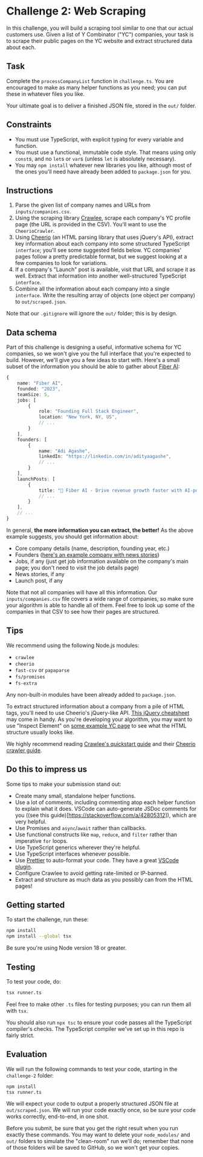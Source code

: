 # Challenge 2: Web Scraping

In this challenge, you will build a scraping tool similar to one that our actual customers use. Given a list of Y Combinator ("YC") companies, your task is to scrape their public pages on the YC website and extract structured data about each.

## Task

Complete the `processCompanyList` function in `challenge.ts`. You are encouraged to make as many helper functions as you need; you can put these in whatever files you like.

Your ultimate goal is to deliver a finished JSON file, stored in the `out/` folder.

## Constraints

- You must use TypeScript, with explicit typing for every variable and function.
- You must use a functional, immutable code style. That means using only `const`s, and no `let`s or `var`s (unless `let` is absolutely necessary).
- You may `npm install` whatever new libraries you like, although most of the ones you'll need have already been added to `package.json` for you.

## Instructions

1. Parse the given list of company names and URLs from `inputs/companies.csv`.
2. Using the scraping library [Crawlee](https://crawlee.dev/), scrape each company's YC profile page (the URL is provided in the CSV). You'll want to use the `CheerioCrawler`.
3. Using [Cheerio](https://cheerio.js.org/) (an HTML parsing library that uses jQuery's API), extract key information about each company into some structured TypeScript `interface`; you'll see some suggested fields below. YC companies' pages follow a pretty predictable format, but we suggest looking at a few companies to look for variations.
4. If a company's "Launch" post is available, visit that URL and scrape it as well. Extract that information into another well-structured TypeScript `interface`.
5. Combine all the information about each company into a single `interface`. Write the resulting array of objects (one object per company) to `out/scraped.json`.

Note that our `.gitignore` will ignore the `out/` folder; this is by design.

## Data schema

Part of this challenge is designing a useful, informative schema for YC companies, so we won't give you the full interface that you're expected to build. However, we'll give you a few ideas to start with. Here's a small subset of the information you should be able to gather about [Fiber AI](https://www.ycombinator.com/companies/fiber-ai):

```ts
{
    name: "Fiber AI",
    founded: "2023",
    teamSize: 5,
    jobs: [
        {
            role: "Founding Full Stack Engineer",
            location: "New York, NY, US",
            // ...
        }
    ],
    founders: [
        {
            name: "Adi Agashe",
            linkedIn: "https://linkedin.com/in/adityaagashe",
            // ...
        }
    ],
    launchPosts: [
        {
            title: "🤝 Fiber AI - Drive revenue growth faster with AI-powered marketing automations",
            // ...
        }
    ],
    // ...
}
```

In general, **the more information you can extract, the better!** As the above example suggests, you should get information about:

- Core company details (name, description, founding year, etc.)
- Founders ([here's an example company with news stories](https://www.ycombinator.com/companies/doordash))
- Jobs, if any (just get job information available on the company's main page; you don't need to visit the job details page)
- News stories, if any
- Launch post, if any

Note that not all companies will have all this information. Our `inputs/companies.csv` file covers a wide range of companies, so make sure your algorithm is able to handle all of them. Feel free to look up some of the companies in that CSV to see how their pages are structured.

## Tips

We recommend using the following Node.js modules:

- `crawlee`
- `cheerio`
- `fast-csv` or `papaparse`
- `fs/promises`
- `fs-extra`

Any non-built-in modules have been already added to `package.json`.

To extract structured information about a company from a pile of HTML tags, you'll need to use Cheerio's jQuery-like API. [This jQuery cheatsheet](https://htmlcheatsheet.com/jquery/) may come in handy. As you're developing your algorithm, you may want to use "Inspect Element" on [some example YC page](https://www.ycombinator.com/companies/fiber-ai) to see what the HTML structure usually looks like.

We highly recommend reading [Crawlee's quickstart guide](https://crawlee.dev/docs/quick-start) and their [Cheerio crawler guide](https://crawlee.dev/docs/guides/cheerio-crawler-guide).

## Do this to impress us

Some tips to make your submission stand out:

- Create many small, standalone helper functions.
- Use a lot of comments, including commenting atop each helper function to explain what it does. VSCode can auto-generate JSDoc comments for you ((see this guide)[https://stackoverflow.com/a/42805312]), which are very helpful.
- Use Promises and `async`/`await` rather than callbacks.
- Use functional constructs like `map`, `reduce`, and `filter` rather than imperative `for` loops.
- Use TypeScript generics wherever they're helpful.
- Use TypeScript interfaces whenever possible.
- Use [Prettier](https://prettier.io/) to auto-format your code. They have a great [VSCode plugin](https://github.com/prettier/prettier-vscode).
- Configure Crawlee to avoid getting rate-limited or IP-banned.
- Extract and structure as much data as you possibly can from the HTML pages!

## Getting started

To start the challenge, run these:

```sh
npm install
npm install --global tsx
```

Be sure you're using Node version 18 or greater.

## Testing

To test your code, do:

```sh
tsx runner.ts
```

Feel free to make other `.ts` files for testing purposes; you can run them all with `tsx`.

You should also run `npx tsc` to ensure your code passes all the TypeScript compiler's checks. The TypeScript compiler we've set up in this repo is fairly strict.

## Evaluation

We will run the following commands to test your code, starting in the `challenge-2` folder:

```sh
npm install
tsx runner.ts
```

We will expect your code to output a properly structured JSON file at `out/scraped.json`. We will run your code exactly once, so be sure your code works correctly, end-to-end, in one shot.

Before you submit, be sure that you get the right result when you run exactly these commands. You may want to delete your `node_modules/` and `out/` folders to simulate the "clean-room" run we'll do; remember that none of those folders will be saved to GitHub, so we won't get your copies.
